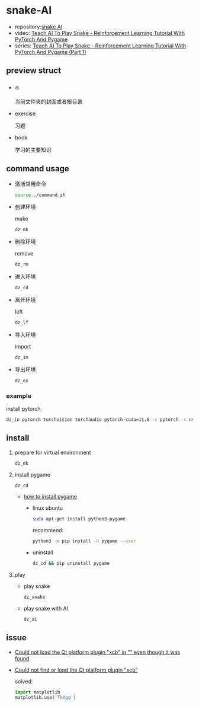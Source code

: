# snake-AI

- repository:[snake AI](https://github.com/python-engineer/snake-ai-pytorch)
- video: [Teach AI To Play Snake - Reinforcement Learning Tutorial With PyTorch And Pygame](https://www.youtube.com/watch?v=PJl4iabBEz0&list=PLqnslRFeH2UrDh7vUmJ60YrmWd64mTTKV)
- series: [Teach AI To Play Snake - Reinforcement Learning Tutorial With PyTorch And Pygame (Part 1)](https://www.youtube.com/watch?v=PJl4iabBEz0&list=RDCMUCbXgNpp0jedKWcQiULLbDTA&start_radio=1)

## preview struct

- :boat:

  当前文件夹的封面或者根目录

- exercise

  习题

- book

  学习的主要知识

## command usage

- 激活常用命令

  ```bash
  source ./command.sh
  ```

- 创建环境

  make

  ```bash
  dz_mk
  ```

- 删除环境

  remove

  ```bash
  dz_rm
  ```

- 进入环境

  ```bash
  dz_cd
  ```

- 离开环境

  left

  ```bash
  dz_lf
  ```

- 导入环境

  import

  ```bash
  dz_im
  ```

- 导出环境

  ```bash
  dz_ex
  ```

### example

install pytorch

```bash
dz_in pytorch torchvision torchaudio pytorch-cuda=11.6 -c pytorch -c nvidia
```

## install

1. prepare for virtual environment

   ```bash
   dz_mk
   ```

2. install pygame

   ```bash
   dz_cd
   ```

   - [how to install pygame](https://www.pygame.org/wiki/GettingStarted)

     - linux ubuntu

       ```bash
       sudo apt-get install python3-pygame
       ```

       recommend:

       ```bash
       python3 -m pip install -U pygame --user
       ```

     - uninstall

       ```bash
       dz_cd && pip uninstall pygame
       ```

3. play

   - play snake

     ```bash
     dz_snake
     ```

   - play snake with AI

     ```bash
     dz_ai
     ```

## issue

- [Could not load the Qt platform plugin "xcb" in "" even though it was found](https://askubuntu.com/questions/1271976/could-not-load-the-qt-platform-plugin-xcb-in-even-though-it-was-found)
- [Could not find or load the Qt platform plugin "xcb"](https://stackoverflow.com/questions/33051790/could-not-find-or-load-the-qt-platform-plugin-xcb)

  solved:

  ```py
  import matplotlib
  matplotlib.use('TkAgg')
  ```
